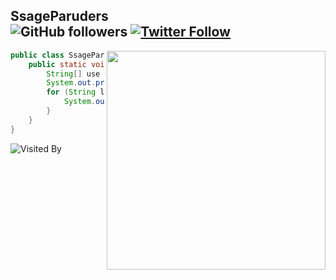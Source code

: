 ## SsageParuders <br><img alt="GitHub followers" src="https://img.shields.io/github/followers/SsageParuders?style=social" /> <a href="https://x.com/SsageParuders"><img alt="Twitter Follow" src="https://img.shields.io/twitter/follow/SsageParuders?style=social"></a>

<img align="right" width="350" src="https://i.imgur.com/ugWb6BU.gif" />

```java
public class SsageParuders {
    public static void main(String[] args) {
        String[] use = {"C","C++","Java","Assembly","Python"};
        System.out.print("I'm learning:\t");
        for (String language:use) {
            System.out.print(language+"\t");
        }
    }
}
```

![Visited By](https://count.getloli.com/get/@SsageParuders?theme=gelbooru)
